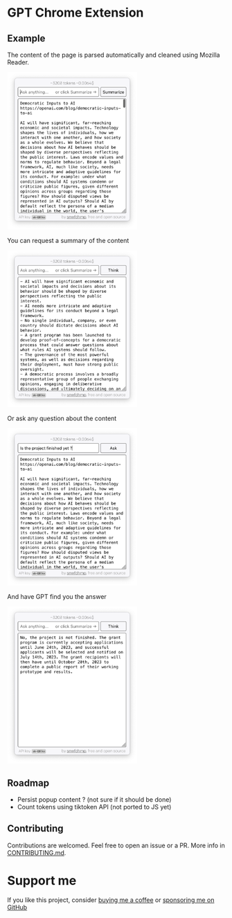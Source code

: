 # GPT Chrome Extension

## Example

The content of the page is parsed automatically and cleaned using Mozilla Reader.

<img src="https://raw.githubusercontent.com/snwfdhmp/gpt-chrome-extension/main/docs/screenshot-1.png"  width="300">

You can request a summary of the content

<img src="https://raw.githubusercontent.com/snwfdhmp/gpt-chrome-extension/main/docs/screenshot-2.png"  width="300">

Or ask any question about the content

<img src="https://raw.githubusercontent.com/snwfdhmp/gpt-chrome-extension/main/docs/screenshot-3.png"  width="300">

And have GPT find you the answer

<img src="https://raw.githubusercontent.com/snwfdhmp/gpt-chrome-extension/main/docs/screenshot-4.png"  width="300">


## Roadmap

- Persist popup content ? (not sure if it should be done)
- Count tokens using tiktoken API (not ported to JS yet)

## Contributing

Contributions are welcomed. Feel free to open an issue or a PR. More info in [CONTRIBUTING.md](./CONTRIBUTING.md).

# Support me

If you like this project, consider [buying me a coffee](https://www.buymeacoffee.com/snwfdhmp) or [sponsoring me on GitHub](https://github.com/sponsors/snwfdhmp)